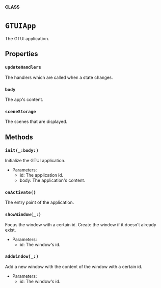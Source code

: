 **CLASS**

# `GTUIApp`

The GTUI application.

## Properties
### `updateHandlers`

The handlers which are called when a state changes.

### `body`

The app's content.

### `sceneStorage`

The scenes that are displayed.

## Methods
### `init(_:body:)`

Initialize the GTUI application.
- Parameters:
    - id: The application id.
    - body: The application's content.

### `onActivate()`

The entry point of the application.

### `showWindow(_:)`

Focus the window with a certain id. Create the window if it doesn't already exist.
- Parameters:
    - id: The window's id.

### `addWindow(_:)`

Add a new window with the content of the window with a certain id.
- Parameters:
    - id: The window's id.

